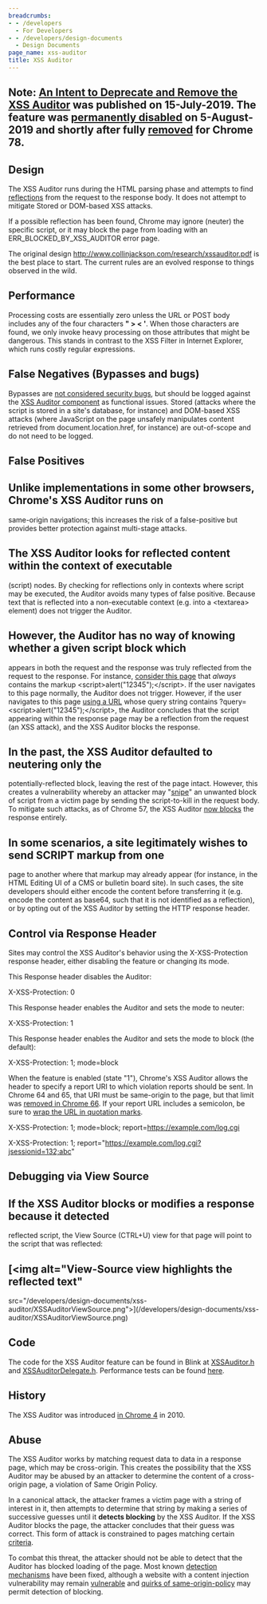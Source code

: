 ```yaml
---
breadcrumbs:
- - /developers
  - For Developers
- - /developers/design-documents
  - Design Documents
page_name: xss-auditor
title: XSS Auditor
---
```


## Note: [An Intent to Deprecate and Remove the XSS Auditor](https://groups.google.com/a/chromium.org/forum/#!msg/blink-dev/TuYw-EZhO9g/blGViehIAwAJ) was published on 15-July-2019. The feature was [permanently disabled](https://chromium.googlesource.com/chromium/src.git/+/73d3b625e731badaf9ad3b8f3e6cdf951387a589) on 5-August-2019 and shortly after fully [removed](https://bugs.chromium.org/p/chromium/issues/detail?id=968591#c10) for Chrome 78.

## Design

The XSS Auditor runs during the HTML parsing phase and attempts to find
[reflections](https://en.wikipedia.org/wiki/Cross-site_scripting#Reflected_(non-persistent))
from the request to the response body. It does not attempt to mitigate Stored or
DOM-based XSS attacks.

If a possible reflection has been found, Chrome may ignore (neuter) the specific
script, or it may block the page from loading with an ERR_BLOCKED_BY_XSS_AUDITOR
error page.

The original design <http://www.collinjackson.com/research/xssauditor.pdf> is
the best place to start. The current rules are an evolved response to things
observed in the wild.

## Performance

Processing costs are essentially zero unless the URL or POST body includes any
of the four characters **" &gt; &lt; '**. When those characters are found, we
only invoke heavy processing on those attributes that might be dangerous. This
stands in contrast to the XSS Filter in Internet Explorer, which runs costly
regular expressions.

## False Negatives (Bypasses and bugs)

Bypasses are [not considered security
bugs](https://chromium.googlesource.com/chromium/src/+/master/docs/security/faq.md#Are-XSS-filter-bypasses-considered-security-bugs),
but should be logged against the [XSS Auditor component](https://goo.gl/4xSVhV)
as functional issues. Stored (attacks where the script is stored in a site's
database, for instance) and DOM-based XSS attacks (where JavaScript on the page
unsafely manipulates content retrieved from document.location.href, for
instance) are out-of-scope and do not need to be logged.

## False Positives

## Unlike implementations in some other browsers, Chrome's XSS Auditor runs on
same-origin navigations; this increases the risk of a false-positive but
provides better protection against multi-stage attacks.

## The XSS Auditor looks for reflected content within the context of executable
(script) nodes. By checking for reflections only in contexts where script may be
executed, the Auditor avoids many types of false positive. Because text that is
reflected into a non-executable context (e.g. into a &lt;textarea&gt; element)
does not trigger the Auditor.

## However, the Auditor has no way of knowing whether a given script block which
appears in both the request and the response was truly reflected from the
request to the response. For instance, [consider this
page](http://webdbg.com/test/xss/alert12345.aspx) that *always* contains the
markup &lt;script&gt;alert("12345");&lt;/script&gt;. If the user navigates to
this page normally, the Auditor does not trigger. However, if the user navigates
to this page [using a URL](http://webdbg.com/test/xss/auditor.aspx) whose query
string contains ?query=&lt;script&gt;alert("12345");&lt;/script&gt;, the Auditor
concludes that the script appearing within the response page may be a reflection
from the request (an XSS attack), and the XSS Auditor blocks the response.

## In the past, the XSS Auditor defaulted to neutering only the
potentially-reflected block, leaving the rest of the page intact. However, this
creates a vulnerability whereby an attacker may
"[snipe](https://bugs.chromium.org/p/chromium/issues/detail?id=825675)" an
unwanted block of script from a victim page by sending the script-to-kill in the
request body. To mitigate such attacks, as of Chrome 57, the XSS Auditor [now
blocks](https://www.chromestatus.com/features/5748927282282496) the response
entirely.

## In some scenarios, a site legitimately wishes to send SCRIPT markup from one
page to another where that markup may already appear (for instance, in the HTML
Editing UI of a CMS or bulletin board site). In such cases, the site developers
should either encode the content before transferring it (e.g. encode the content
as base64, such that it is not identified as a reflection), or by opting out of
the XSS Auditor by setting the HTTP response header.

## Control via Response Header

Sites may control the XSS Auditor's behavior using the X-XSS-Protection response
header, either disabling the feature or changing its mode.

This Response header disables the Auditor:

X-XSS-Protection: 0

This Response header enables the Auditor and sets the mode to neuter:

X-XSS-Protection: 1

This Response header enables the Auditor and sets the mode to block (the
default):

X-XSS-Protection: 1; mode=block

When the feature is enabled (state "1"), Chrome's XSS Auditor allows the header
to specify a report URI to which violation reports should be sent. In Chrome 64
and 65, that URI must be same-origin to the page, but that limit was [removed in
Chrome 66](https://crbug.com/811440). If your report URL includes a semicolon,
be sure to [wrap the URL in quotation marks](https://crbug.com/825557).

X-XSS-Protection: 1; mode=block; report=https://example.com/log.cgi

X-XSS-Protection: 1; report="https://example.com/log.cgi?jsessionid=132;abc"

## Debugging via View Source

## If the XSS Auditor blocks or modifies a response because it detected
reflected script, the View Source (CTRL+U) view for that page will point to the
script that was reflected:

## [<img alt="View-Source view highlights the reflected text"
src="/developers/design-documents/xss-auditor/XSSAuditorViewSource.png">](/developers/design-documents/xss-auditor/XSSAuditorViewSource.png)

## Code

The code for the XSS Auditor feature can be found in Blink at
[XSSAuditor.h](https://cs.chromium.org/chromium/src/third_party/blink/renderer/core/html/parser/xss_auditor.h)
and
[XSSAuditorDelegate.h](https://cs.chromium.org/chromium/src/third_party/blink/renderer/core/html/parser/xss_auditor_delegate.h?).
Performance tests can be found
[here](https://cs.chromium.org/chromium/src/third_party/blink/perf_tests/xss_auditor/).

## History

The XSS Auditor was introduced [in Chrome
4](https://blog.chromium.org/2010/01/security-in-depth-new-security-features.html)
in 2010.

## Abuse

The XSS Auditor works by matching request data to data in a response page, which
may be cross-origin. This creates the possibility that the XSS Auditor may be
abused by an attacker to determine the content of a cross-origin page, a
violation of Same Origin Policy.

In a canonical attack, the attacker frames a victim page with a string of
interest in it, then attempts to determine that string by making a series of
successive guesses until it **detects blocking** by the XSS Auditor. If the XSS
Auditor blocks the page, the attacker concludes that their guess was correct.
This form of attack is constrained to pages matching certain
[criteria](https://bugs.chromium.org/p/chromium/issues/detail?id=176137#c17).

To combat this threat, the attacker should not be able to detect that the
Auditor has blocked loading of the page. Most known
[detection](https://crbug.com/176137) [mechanisms](https://crbug.com/396544)
have been fixed, although a website with a content injection vulnerability may
remain [vulnerable](https://crbug.com/396544#c14) and [quirks of
same-origin-policy](http://blog.portswigger.net/2015/08/abusing-chromes-xss-auditor-to-steal.html)
may permit detection of blocking.